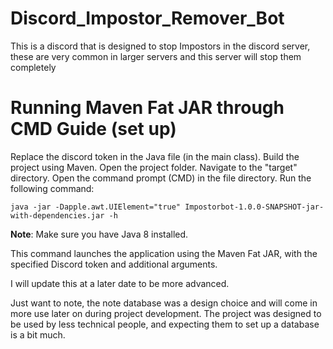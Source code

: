 # Discord_Impostor_Remover_Bot
This is a discord that is designed to stop Impostors in the discord server, these are very common in larger servers and this server will stop them completely

# Running Maven Fat JAR through CMD Guide (set up)

Replace the discord token in the Java file (in the main class). Build the project using Maven. Open the project folder. Navigate to the "target" directory. Open the command prompt (CMD) in the file directory. Run the following command: 

```shell
java -jar -Dapple.awt.UIElement="true" Impostorbot-1.0.0-SNAPSHOT-jar-with-dependencies.jar -h
```

**Note**:
Make sure you have Java 8 installed.

This command launches the application using the Maven Fat JAR, with the specified Discord token and additional arguments.

I will update this at a later date to be more advanced.

Just want to note, the note database was a design choice and will come in more use later on during project development. The project was designed to be used by less technical people, and expecting them to set up a database is a bit much.
